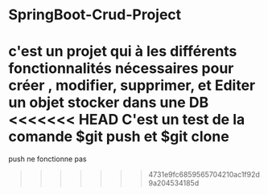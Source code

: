 # SpringBoot-Crud-Project
c'est un projet qui à les différents fonctionnalités nécessaires pour créer , modifier, supprimer, et Editer un objet stocker dans une DB 
<<<<<<< HEAD
C'est un test de la comande $git push et $git clone
=======
push ne fonctionne pas 
>>>>>>> 4731e9fc6859565704210ac1f92d9a204534185d
